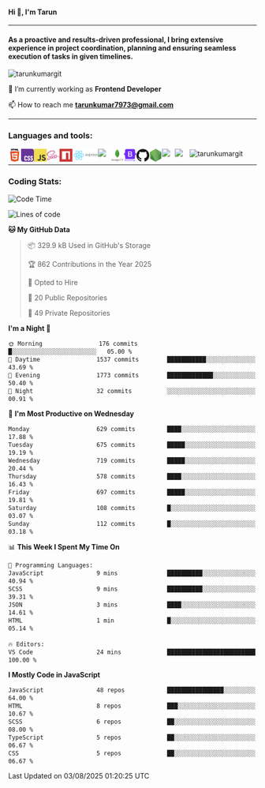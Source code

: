 <h4>Hi 👋, I'm Tarun</h4>
<hr />
<h4 align="left">As a proactive and results-driven professional, I bring extensive experience in project coordination, planning and
 ensuring seamless execution of tasks in given timelines.</h4>

<p><img src="https://komarev.com/ghpvc/?username=tarunkumargit&label=Profile%20views&color=0e75b6&style=flat" alt="tarunkumargit" /> </p>

🔭 I’m currently working as **Frontend Developer**

📫 How to reach me **tarunkumar7973@gmail.com**

<hr />

### Languages and tools:

 <img align="left" width="26px" src="https://raw.githubusercontent.com/github/explore/80688e429a7d4ef2fca1e82350fe8e3517d3494d/topics/html/html.png" />
 <img align="left" width="26px" src="https://raw.githubusercontent.com/github/explore/80688e429a7d4ef2fca1e82350fe8e3517d3494d/topics/css/css.png" />
 <img align="left" width="26px" src="https://raw.githubusercontent.com/github/explore/80688e429a7d4ef2fca1e82350fe8e3517d3494d/topics/javascript/javascript.png" />
 <img align="left" width="26px" src="https://raw.githubusercontent.com/github/explore/80688e429a7d4ef2fca1e82350fe8e3517d3494d/topics/sass/sass.png" />
 <img align="left" width="26px" src="https://raw.githubusercontent.com/github/explore/80688e429a7d4ef2fca1e82350fe8e3517d3494d/topics/npm/npm.png" />
 <img align="left" width="26px" src="https://raw.githubusercontent.com/github/explore/80688e429a7d4ef2fca1e82350fe8e3517d3494d/topics/react/react.png" />
 <img align="left" width="26px" src="https://raw.githubusercontent.com/devicons/devicon/master/icons/express/express-original-wordmark.svg"/>
 <img align="left" width="26px" src="https://www.vectorlogo.zone/logos/figma/figma-icon.svg"/>
 <img align="left" width="26px" src="https://raw.githubusercontent.com/devicons/devicon/master/icons/mongodb/mongodb-original-wordmark.svg"/>
 <img align="left" width="26px" src="https://raw.githubusercontent.com/devicons/devicon/master/icons/bootstrap/bootstrap-plain-wordmark.svg" />
 <img align="left" width="26px" src="https://raw.githubusercontent.com/github/explore/78df643247d429f6cc873026c0622819ad797942/topics/github/github.png" />
 <img align="left" width="26px" src="https://raw.githubusercontent.com/github/explore/80688e429a7d4ef2fca1e82350fe8e3517d3494d/topics/nodejs/nodejs.png" />
 <img align="left" width="26px" src="https://download.blender.org/branding/community/blender_community_badge_white.svg" />
 <img align="left" width="26px" src="https://www.vectorlogo.zone/logos/tailwindcss/tailwindcss-icon.svg"/>

&nbsp;<img align="center" src="https://github-readme-streak-stats.herokuapp.com/?user=tarunkumargit&show_icons=true&theme=react" alt="tarunkumargit" />

<hr>

### Coding Stats:

<!--START_SECTION:waka-->
![Code Time](http://img.shields.io/badge/Code%20Time-2%2C229%20hrs%209%20mins-blue)

![Lines of code](https://img.shields.io/badge/From%20Hello%20World%20I%27ve%20Written-3.6%20million%20lines%20of%20code-blue)

**🐱 My GitHub Data** 

> 📦 329.9 kB Used in GitHub's Storage 
 > 
> 🏆 862 Contributions in the Year 2025
 > 
> 💼 Opted to Hire
 > 
> 📜 20 Public Repositories 
 > 
> 🔑 49 Private Repositories 
 > 
**I'm a Night 🦉** 

```text
🌞 Morning                176 commits         █░░░░░░░░░░░░░░░░░░░░░░░░   05.00 % 
🌆 Daytime                1537 commits        ███████████░░░░░░░░░░░░░░   43.69 % 
🌃 Evening                1773 commits        █████████████░░░░░░░░░░░░   50.40 % 
🌙 Night                  32 commits          ░░░░░░░░░░░░░░░░░░░░░░░░░   00.91 % 
```
📅 **I'm Most Productive on Wednesday** 

```text
Monday                   629 commits         ████░░░░░░░░░░░░░░░░░░░░░   17.88 % 
Tuesday                  675 commits         █████░░░░░░░░░░░░░░░░░░░░   19.19 % 
Wednesday                719 commits         █████░░░░░░░░░░░░░░░░░░░░   20.44 % 
Thursday                 578 commits         ████░░░░░░░░░░░░░░░░░░░░░   16.43 % 
Friday                   697 commits         █████░░░░░░░░░░░░░░░░░░░░   19.81 % 
Saturday                 108 commits         █░░░░░░░░░░░░░░░░░░░░░░░░   03.07 % 
Sunday                   112 commits         █░░░░░░░░░░░░░░░░░░░░░░░░   03.18 % 
```


📊 **This Week I Spent My Time On** 

```text
💬 Programming Languages: 
JavaScript               9 mins              ██████████░░░░░░░░░░░░░░░   40.94 % 
SCSS                     9 mins              ██████████░░░░░░░░░░░░░░░   39.31 % 
JSON                     3 mins              ████░░░░░░░░░░░░░░░░░░░░░   14.61 % 
HTML                     1 min               █░░░░░░░░░░░░░░░░░░░░░░░░   05.14 % 

🔥 Editors: 
VS Code                  24 mins             █████████████████████████   100.00 % 
```

**I Mostly Code in JavaScript** 

```text
JavaScript               48 repos            ████████████████░░░░░░░░░   64.00 % 
HTML                     8 repos             ███░░░░░░░░░░░░░░░░░░░░░░   10.67 % 
SCSS                     6 repos             ██░░░░░░░░░░░░░░░░░░░░░░░   08.00 % 
TypeScript               5 repos             ██░░░░░░░░░░░░░░░░░░░░░░░   06.67 % 
CSS                      5 repos             ██░░░░░░░░░░░░░░░░░░░░░░░   06.67 % 
```




 Last Updated on 03/08/2025 01:20:25 UTC
<!--END_SECTION:waka-->

